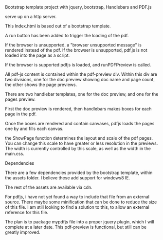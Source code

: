 Bootstrap template project with jquery, bootstrap, Handlebars and PDF.js

serve up on a http server.


This Index.html is based out of a bootstrap template.


A run button has been added to trigger the loading of the pdf.


If the browser is unsupported, a "browser unsupported message" is rendered instead of the pdf.
If the browser is unsupported, pdf.js is not loaded into the page as a script.

If the browser is supported pdfjs is loaded, and runPDFPreview is called.


All pdf-js content is contained within the pdf-preview div.
Within this div are two divisions, one for the doc preview showing doc name and page count, the other shows the page previews.

There are two handlebar templates, one for the doc preview, and one for the pages preview.


First the doc preview is rendered, then handlebars makes boxes for each page in the pdf.

Once the boxes are rendered and contain canvases, pdfjs loads the pages one by and fills each canvas.

the ShowPage function determines the layout and scale of the pdf pages. You can change this scale to have greater or less resolution in the previews.
The width is currently controlled by this scale, as well as the width in the main.css.



Dependencies


There are a few dependencies provided by the bootstrap template,  within the assets folder. I believe these add support for windows8 IE.

The rest of the assets are available via cdn.


For pdfjs, i have not yet found a way to include that file from an external source. There maybe some minification that can be done to reduce the size of this file.
I am still looking to find a solution to this, to allow an external reference for this file.

The plan is to package mypdfjs file into a proper jquery plugin, which I will complete at a later date. This pdf-preview is functional, but still can be greatly improved.

